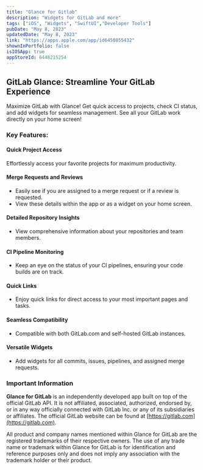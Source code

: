 ```yaml
---
title: "Glance for Gitlab"
description: "Widgets for GitLab and more"
tags: ["iOS", "Widgets", "SwiftUI","Developer Tools"]
pubDate: "May 8, 2023"
updatedDate: "May 8, 2023"
link: "https://apps.apple.com/app/id6450855432"
shownInPortfolio: false
isIOSApp: true
appStoreId: 6448215254
---
```

## GitLab Glance: Streamline Your GitLab Experience

Maximize GitLab with Glance! Get quick access to projects, check CI status, and add widgets for seamless management. See all your GitLab work directly on your home screen!

### Key Features:

#### Quick Project Access
Effortlessly access your favorite projects for maximum productivity.

#### Merge Requests and Reviews
- Easily see if you are assigned to a merge request or if a review is requested.
- View these details within the app or as a widget on your home screen.

#### Detailed Repository Insights
- View comprehensive information about your repositories and team members.

#### CI Pipeline Monitoring
- Keep an eye on the status of your CI pipelines, ensuring your code builds are on track.

#### Quick Links
- Enjoy quick links for direct access to your most important pages and tasks.

#### Seamless Compatibility
- Compatible with both GitLab.com and self-hosted GitLab instances.

#### Versatile Widgets
- Add widgets for all commits, issues, pipelines, and assigned merge requests.

### Important Information

**Glance for GitLab** is an independently developed app built on top of the official GitLab API. It is not affiliated, associated, authorized, endorsed by, or in any way officially connected with GitLab Inc. or any of its subsidiaries or affiliates. The official GitLab website can be found at [https://gitlab.com](https://gitlab.com).

All product and company names mentioned within Glance for GitLab are the registered trademarks of their respective owners. The use of any trade name or trademark within Glance for GitLab is for identification and reference purposes only and does not imply any association with the trademark holder or their product.